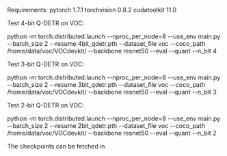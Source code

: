 Requirements:
pytorch 1.7.1
torchvision 0.8.2
cudatoolkit 11.0

Test 4-bit Q-DETR on VOC:

python -m torch.distributed.launch --nproc_per_node=8 --use_env main.py --batch_size 2 --resume 4bit_qdetr.pth --dataset_file voc --coco_path /home/data/voc/VOCdevkit/ --backbone resnet50 --eval --quant --n_bit 4

Test 3-bit Q-DETR on VOC:

python -m torch.distributed.launch --nproc_per_node=8 --use_env main.py --batch_size 2 --resume 3bit_qdetr.pth --dataset_file voc --coco_path /home/data/voc/VOCdevkit/ --backbone resnet50 --eval --quant --n_bit 3

Test 2-bit Q-DETR on VOC:

python -m torch.distributed.launch --nproc_per_node=8 --use_env main.py --batch_size 2 --resume 2bit_qdetr.pth --dataset_file voc --coco_path /home/data/voc/VOCdevkit/ --backbone resnet50 --eval --quant --n_bit 2

The checkpoints can be fetched in 
